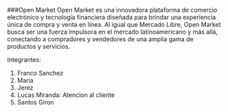 ###Open Market
Open Market es una innovadora plataforma de comercio electrónico y tecnología financiera diseñada para brindar una experiencia única de compra y venta en línea. Al igual que Mercado Libre, Open Market busca ser una fuerza impulsora en el mercado latinoamericano y más allá, conectando a compradores y vendedores de una amplia gama de productos y servicios.

Integrantes:
1. Franco Sanchez
2. Maria
3. Jerez
4. Lucas Miranda: Atencion al cliente
5. Santos Giron

